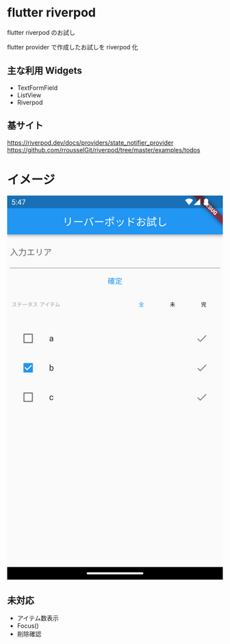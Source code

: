 # flutter riverpod

flutter riverpod のお試し

flutter provider で作成したお試しを riverpod 化

## 主な利用 Widgets

- TextFormField
- ListView
- Riverpod

## 基サイト

https://riverpod.dev/docs/providers/state_notifier_provider
https://github.com/rrousselGit/riverpod/tree/master/examples/todos

# イメージ

<img src="./Screenshot_20230826.png" >

## 未対応

- アイテム数表示
- Focus()
- 削除確認
